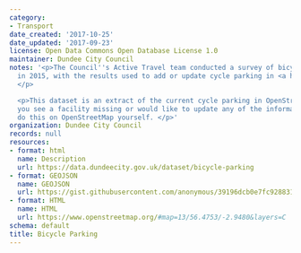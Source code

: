 ```yaml
---
category:
- Transport
date_created: '2017-10-25'
date_updated: '2017-09-23'
license: Open Data Commons Open Database License 1.0
maintainer: Dundee City Council
notes: '<p>The Council''s Active Travel team conducted a survey of bicycle parking
  in 2015, with the results used to add or update cycle parking in <a href="https://www.openstreetmap.org">OpenStreetMap</a>.
  </p>

  <p>This dataset is an extract of the current cycle parking in OpenStreetMap. If
  you see a facility missing or would like to update any of the information you can
  do this on OpenStreetMap yourself. </p>'
organization: Dundee City Council
records: null
resources:
- format: html
  name: Description
  url: https://data.dundeecity.gov.uk/dataset/bicycle-parking
- format: GEOJSON
  name: GEOJSON
  url: https://gist.githubusercontent.com/anonymous/39196dcb0e7fc9288313dbcce0d0da68/raw/8af22904c4a32d9e97afee64f44376ca6b52b3e9/overpass.geojson
- format: HTML
  name: HTML
  url: https://www.openstreetmap.org/#map=13/56.4753/-2.9480&layers=C
schema: default
title: Bicycle Parking
---
```

